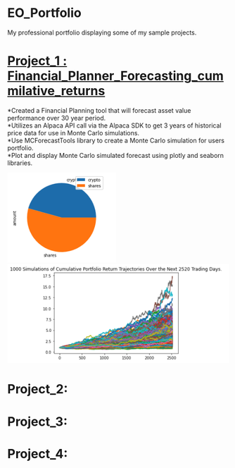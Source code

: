 # EO_Portfolio
My professional portfolio displaying some of my sample projects.

# [Project_1 : Financial_Planner_Forecasting_cummilative_returns](https://github.com/EOndarza/Financial_Planner/tree/main)
*Created a Financial Planning tool that will forecast asset value performance over 30 year period.  
*Utilizes an Alpaca API call via the Alpaca SDK to get 3 years of historical price data for use in Monte Carlo simulations.  
*Use MCForecastTools library to create a Monte Carlo simulation for users portfolio.  
*Plot and display Monte Carlo simulated forecast using plotly and seaborn libraries. 

![](https://github.com/EOndarza/EO_Portfolio/blob/main/images/Fin_Plan_photos/Crypto_Pie.png)
![](https://github.com/EOndarza/EO_Portfolio/blob/main/images/Fin_Plan_photos/10_Y.png)

# Project_2:


# Project_3:


# Project_4:



